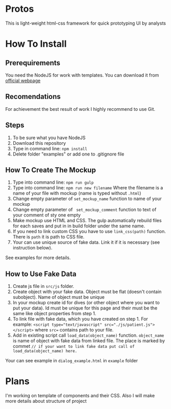 # Protos
This is light-weight html-css framework for quick prototyping UI by analysts

# How To Install
## Prerequirements
You need the NodeJS for work with templates. You can download it from [official webpage](https://nodejs.org/en/)

## Recomendations
For achievement the best result of work I highly recommend to use Git.

## Steps
1. To be sure what you have NodeJS
1. Download this repository
1. Type in command line: ```npm install```
1. Delete folder "examples" or add one to .gitignore file

## How To Create The Mockup
1. Type into command line: ```npm run gulp```
1. Type into command line: ```npm run new filename``` Where the filename is a name of your file with mockup (name is typed without ```.html```)
1. Change empty parameter of  ```set_mockup_name``` function to name of your mockup
1. Change empty parameter of ``` set_mockup_comment``` function to text of your comment of sty one empty
1. Make mockup use HTML and CSS. The gulp automatically rebuild files for each saves and put in in build folder under the same name.
1. If you need to link custom CSS you have to use ```link_css(path)``` function. There is ```path``` it is path to CSS file.
1. Your can use unique source of fake data. Link it if it is necessary (see instruction below).


See examples for more details.

## How to Use Fake Data
1. Create js file in ```src/js``` folder.
1. Create object with your fake data. Object must be flat (doesn't contain subobject). Name of object must be unique
1. In your mockup create id for dives (or other object where you want to put your data). Id must be unique for this page and their must be the same like object properties from step 1.
1. To link file with fake data, which you have created on step 1. For example: ```<script type="text/javascript" src="./js/patient.js"></script>``` where ```src=``` contains path to your file.
1. Add in existing script call ```load_data(object_name)``` function. ```object_name``` is name of object with fake data from linked file. The place is marked by commet ```// if your want to link fake data put call of load_data(object_name) here.```

Your can see example in ```dialog_example.html``` in ```example``` folder

# Plans
I'm working on template of components and their CSS. Also I will make more details about structure of project
